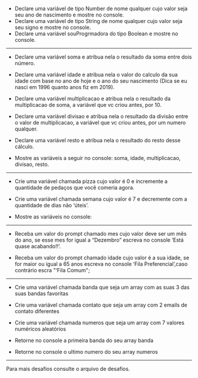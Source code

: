 - Declare uma variável de tipo Number de nome qualquer cujo valor seja seu ano de nascimento e mostre no console.
- Declare uma variável de tipo String de nome qualquer cujo valor seja seu signo e mostre no console.
- Declare uma variável souProgrmadora do tipo Boolean e mostre no console.

---

- Declare uma variável soma e atribua nela o resultado da soma entre dois número.
- Declare uma variável idade e atribua nela o valor do calculo da sua idade com base no ano de hoje e o ano do seu nascimento (Dica se eu nasci em 1996 quanto anos fiz em 2019).
- Declare uma variável multiplicacao e atribua nela o resultado da multiplicacao de soma, a variável que vc criou antes, por 10.
- Declare uma variável divisao e atribua nela o resultado da divisão entre o valor de multiplicacao, a variável que vc criou antes, por um numero qualquer.
- Declare uma variável resto e atribua nela o resultado do resto desse cálculo.

- Mostre as variáveis a seguir no console: soma, idade, multiplicacao, divisao, resto.

---

- Crie uma variável chamada pizza cujo valor é 0 e incremente a quantidade de pedaços que você comeria agora.
- Crie uma variável chamada semana cujo valor é 7 e decremente com a quantidade de dias não ‘úteis’.

- Mostre as variáveis no console:

---

- Receba um valor do prompt chamado mes cujo valor deve ser um mês do ano, se esse mes for igual a “Dezembro” escreva no console ‘Está quase acabando!!’.

- Receba um valor do prompt chamado idade cujo valor é a sua idade, se for maior ou igual a 65 anos escreva no console ‘Fila Preferencial’,caso contrário escra "‘Fila Comum";

---

- Crie uma variável chamada banda que seja um array com as suas 3 das suas bandas favoritas
- Crie uma variável chamada contato que seja um array com 2 emails de contato diferentes
- Crie uma variável chamada numeros que seja um array com 7 valores numéricos aleatórios

- Retorne no console a primeira banda do seu array banda
- Retorne no console o ultimo numero do seu array numeros

---


Para mais desafios consulte o arquivo de desafios.







